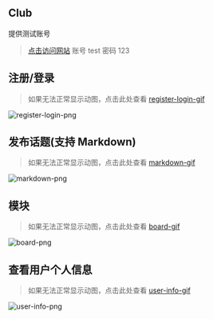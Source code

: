 Club
----

提供测试账号
> [点击访问网站](http://129.28.189.207/)
> 账号 test
> 密码 123

注册/登录
---------
> 如果无法正常显示动图，点击此处查看
> [register-login-gif](http://129.28.189.207/static/paper/club/register-login.gif)

![register-login-png](http://129.28.189.207/static/paper/club/register-login.gif)

发布话题(支持 Markdown)
-----------------------
> 如果无法正常显示动图，点击此处查看
> [markdown-gif](http://129.28.189.207/static/paper/club/markdown.gif)

![markdown-png](http://129.28.189.207/static/paper/club/markdown.gif)

模块
----
> 如果无法正常显示动图，点击此处查看
> [board-gif](http://129.28.189.207/static/paper/club/board.gif)

![board-png](http://129.28.189.207/static/paper/club/board.gif)

查看用户个人信息
----------------
> 如果无法正常显示动图，点击此处查看
> [user-info-gif](http://129.28.189.207/static/paper/club/user_info.gif)

![user-info-png](http://129.28.189.207/static/paper/club/user_info.gif)

